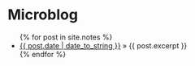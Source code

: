 <h1>Microblog</h1>
<ul class="posts">
  {% for post in site.notes %}
    <li><a href="{{ post.url }}"><span>{{ post.date | date_to_string }}</span></a> &raquo; {{ post.excerpt }}</a></li>
  {% endfor %}
</ul>
